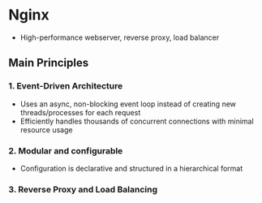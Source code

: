 # Nginx

- High-performance webserver, reverse proxy, load balancer

## Main Principles

### 1. Event-Driven Architecture

- Uses an async, non-blocking event loop instead of creating new threads/processes for each request
- Efficiently handles thousands of concurrent connections with minimal resource usage

### 2. Modular and configurable

- Configuration is declarative and structured in a hierarchical format

### 3. Reverse Proxy and Load Balancing
